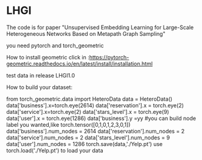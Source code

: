 # LHGI
The code is for paper "Unsupervised Embedding Learning for Large-Scale Heterogeneous Networks Based on Metapath Graph Sampling"

you need pytorch and torch_geometric

How to install geometric click in :https://pytorch-geometric.readthedocs.io/en/latest/install/installation.html

test data in release LHGI1.0

How to build your dataset:

from torch_geometric.data import HeteroData
data = HeteroData()
data['business'].x=torch.eye(2614)
data['reservation'].x = torch.eye(2)
data['service'].x=torch.eye(2)
data['stars_level'].x = torch.eye(9)
data['user'].x = torch.eye(1286)
data['business'].y =yy #you can build node label you wanted,like torch.tensor([0,1,0,1,2,3,0,1])
data['business'].num_nodes = 2614
data['reservation'].num_nodes = 2
data['service'].num_nodes = 2
data['stars_level'].num_nodes = 9
data['user'].num_nodes = 1286
torch.save(data,'./Yelp.pt')
use torch.load('./Yelp.pt') to load your data
